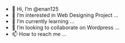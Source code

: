 - 👋 Hi, I’m @enan125
- 👀 I’m interested in Web Designing Project ...
- 🌱 I’m currently learning ...
- 💞️ I’m looking to collaborate on Wordpress ...
- 📫 How to reach me ...

<!---
enan125/enan125 is a ✨ special ✨ repository because its `README.md` (this file) appears on your GitHub profile.
You can click the Preview link to take a look at your changes.
--->
